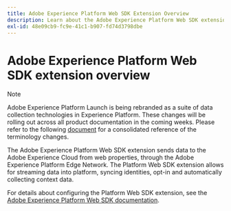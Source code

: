 ```yaml
---
title: Adobe Experience Platform Web SDK Extension Overview
description: Learn about the Adobe Experience Platform Web SDK extension in Adobe Experience Platform Launch.
exl-id: 48e09cb9-fc9e-41c1-b907-fd74d3798dbe
---
```

# Adobe Experience Platform Web SDK extension overview

>[!NOTE]
>
>Adobe Experience Platform Launch is being rebranded as a suite of data collection technologies in Experience Platform. These changes will be rolling out across all product documentation in the coming weeks. Please refer to the following [document](../../../launch-term-updates.md) for a consolidated reference of the terminology changes.

The Adobe Experience Platform Web SDK extension sends data to the Adobe Experience Cloud from web properties, through the Adobe Experience Platform Edge Network. The Platform Web SDK extension allows for streaming data into platform, syncing identities, opt-in and automatically collecting context data. 

For details about configuring the Platform Web SDK extension, see the [Adobe Experience Platform Web SDK documentation](https://experienceleague.adobe.com/docs/experience-platform/edge/extension/web-sdk-extension.html?lang=en#extension).
